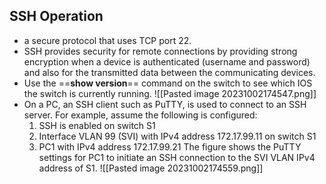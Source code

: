 ## SSH Operation
* a secure protocol that uses TCP port 22.
* SSH provides security for remote connections by providing strong encryption when a device is authenticated (username and password) and also for the transmitted data between the communicating devices.
* Use the ==**show version**== command on the switch to see which IOS the switch is currently running.
	![[Pasted image 20231002174547.png]]
* On a PC, an SSH client such as PuTTY, is used to connect to an SSH server. For example, assume the following is configured:
	1. SSH is enabled on switch S1
	2. Interface VLAN 99 (SVI) with IPv4 address 172.17.99.11 on switch S1
	3.  PC1 with IPv4 address 172.17.99.21
	The figure shows the PuTTY settings for PC1 to initiate an SSH connection to the SVI VLAN IPv4 address of S1.
	![[Pasted image 20231002174559.png]]